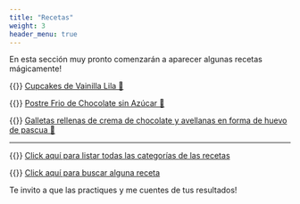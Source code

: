 ```yaml
---
title: "Recetas"
weight: 3
header_menu: true
---
```


En esta sección muy pronto comenzarán a aparecer algunas recetas mágicamente!

{{<icon class="fa fa-hand-o-right">}}&nbsp;[Cupcakes de Vainilla Lila 🧁](recipes/cupcakes_vainilla_lila)

{{<icon class="fa fa-hand-o-right">}}&nbsp;[Postre Frio de Chocolate sin Azúcar  🍫](recipes/postre_frio_chocolate)

{{<icon class="fa fa-hand-o-right">}}&nbsp;[Galletas rellenas de crema de chocolate y avellanas en forma de huevo de pascua 🐰](recipes/galletas_huevo_pascua)

__________________________________________
{{<icon class="fa fa-hand-o-right">}}&nbsp;[Click aquí para listar todas las categorías de las recetas](categories)

{{<icon class="fa fa-hand-o-right">}}&nbsp;[Click aquí para buscar alguna receta](search/)


Te invito a que las practiques y me cuentes de tus resultados!






